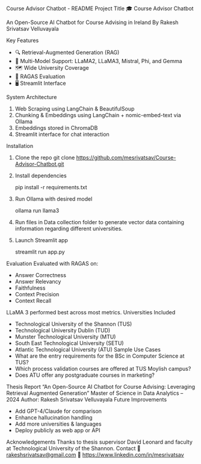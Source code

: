 Course Advisor Chatbot - README
Project Title
🎓 Course Advisor Chatbot

An Open-Source AI Chatbot for Course Advising in Ireland
By Rakesh Srivatsav Velluvayala

Key Features
- 🔍 Retrieval-Augmented Generation (RAG)
- 🤖 Multi-Model Support: LLaMA2, LLaMA3, Mistral, Phi, and Gemma
- 🗺️ Wide University Coverage
- 🧪 RAGAS Evaluation
- 🖥️ Streamlit Interface

System Architecture
1. Web Scraping using LangChain & BeautifulSoup
2. Chunking & Embeddings using LangChain + nomic-embed-text via Ollama
3. Embeddings stored in ChromaDB
4. Streamlit interface for chat interaction

Installation
1. Clone the repo
    git clone https://github.com/mesrivatsav/Course-Advisor-Chatbot.git
2. Install dependencies
    
    pip install -r requirements.txt
3. Run Ollama with desired model
    
    ollama run llama3
4. Run files in Data collection folder to generate vector data containing information regarding different universities.
5. Launch Streamlit app
    
    streamlit run app.py

Evaluation
Evaluated with RAGAS on:
- Answer Correctness
- Answer Relevancy
- Faithfulness
- Context Precision
- Context Recall

LLaMA 3 performed best across most metrics.
Universities Included
- Technological University of the Shannon (TUS)
- Technological University Dublin (TUD)
- Munster Technological University (MTU)
- South East Technological University (SETU)
- Atlantic Technological University (ATU)
Sample Use Cases
- What are the entry requirements for the BSc in Computer Science at TUS?
- Which process validation courses are offered at TUS Moylish campus?
- Does ATU offer any postgraduate courses in marketing?

Thesis Report
“An Open-Source AI Chatbot for Course Advising: Leveraging Retrieval Augmented Generation”
Master of Science in Data Analytics – 2024
Author: Rakesh Srivatsav Velluvayala
Future Improvements
- Add GPT-4/Claude for comparison
- Enhance hallucination handling
- Add more universities & languages
- Deploy publicly as web app or API

Acknowledgements
Thanks to thesis supervisor David Leonard and faculty at Technological University of the Shannon.
Contact
📧 rakeshsrivatsav@gmail.com
🔗 https://www.linkedin.com/in/mesrivatsav